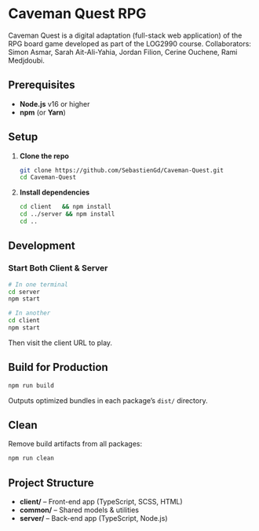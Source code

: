 # Caveman Quest RPG

Caveman Quest is a digital adaptation (full-stack web application) of the RPG board game developed as part of the LOG2990 course. Collaborators: Simon Asmar, Sarah Ait-Ali-Yahia, Jordan Filion, Cerine Ouchene, Rami Medjdoubi.

## Prerequisites

* **Node.js** v16 or higher
* **npm** (or **Yarn**)

## Setup

1. **Clone the repo**

   ```bash
   git clone https://github.com/SebastienGd/Caveman-Quest.git
   cd Caveman-Quest
   ```

2. **Install dependencies** 

   ```bash
   cd client   && npm install
   cd ../server && npm install
   cd ..
   ```

## Development

### Start Both Client & Server

```bash
# In one terminal
cd server
npm start

# In another
cd client
npm start
```

Then visit the client URL to play.

## Build for Production

```bash
npm run build
```

Outputs optimized bundles in each package’s `dist/` directory.

## Clean

Remove build artifacts from all packages:

```bash
npm run clean
```

## Project Structure

* **client/** – Front-end app (TypeScript, SCSS, HTML)
* **common/** – Shared models & utilities
* **server/** – Back-end app (TypeScript, Node.js)
